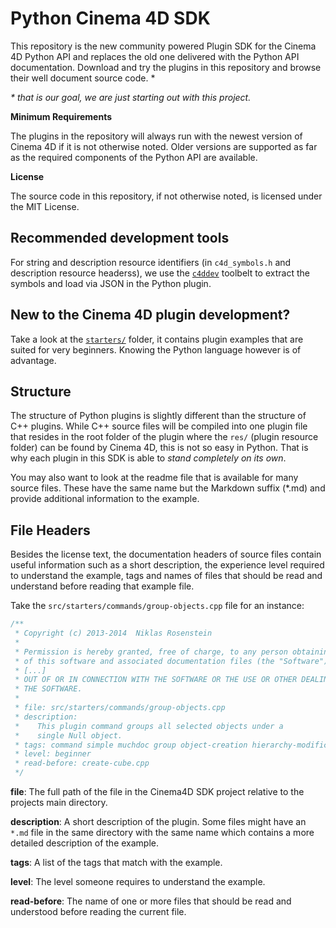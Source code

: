# Python Cinema 4D SDK

This repository is the new community powered Plugin SDK for the Cinema
4D Python API and replaces the old one delivered with the Python API
documentation. Download and try the plugins in this repository and
browse their well document source code. \*

_\* that is our goal, we are just starting out with this project._

__Minimum Requirements__

The plugins in the repository will always run with the newest version
of Cinema 4D if it is not otherwise noted. Older versions are supported
as far as the required components of the Python API are available.

__License__

The source code in this repository, if not otherwise noted, is licensed
under the MIT License.

## Recommended development tools

For string and description resource identifiers (in `c4d_symbols.h` and
description resource headerss), we use the [`c4ddev`][c4ddev] toolbelt
to extract the symbols and load via JSON in the Python plugin.

  [c4ddev]: https://github.com/nr-tools/c4ddev

## New to the Cinema 4D plugin development?

Take a look at the [`starters/`](starters/) folder, it contains plugin
examples that are suited for very beginners. Knowing the Python language
however is of advantage.

## Structure

The structure of Python plugins is slightly different than the
structure of C++ plugins. While C++ source files will be compiled into
one plugin file that resides in the root folder of the plugin where
the `res/` (plugin resource folder) can be found by Cinema 4D, this
is not so easy in Python. That is why each plugin in this SDK is able
to *stand completely on its own*.

You may also want to look at the readme file that is available for many
source files. These have the same name but the Markdown suffix (*.md) and
provide additional information to the example.

## File Headers

Besides the license text, the documentation headers of source files
contain useful information such as a short description, the experience
level required to understand the example, tags and names of files that
should be read and understand before reading that example file.

Take the `src/starters/commands/group-objects.cpp` file for an instance:

```cpp
/**
 * Copyright (c) 2013-2014  Niklas Rosenstein
 *
 * Permission is hereby granted, free of charge, to any person obtaining a copy
 * of this software and associated documentation files (the "Software"), to deal
 * [...]
 * OUT OF OR IN CONNECTION WITH THE SOFTWARE OR THE USE OR OTHER DEALINGS IN
 * THE SOFTWARE.
 *
 * file: src/starters/commands/group-objects.cpp
 * description:
 *    This plugin command groups all selected objects under a
 *    single Null object.
 * tags: command simple muchdoc group object-creation hierarchy-modifications
 * level: beginner
 * read-before: create-cube.cpp
 */
```

__file__: The full path of the file in the Cinema4D SDK project relative
to the projects main directory.

__description__: A short description of the plugin. Some files might have
an `*.md` file in the same directory with the same name which contains a
more detailed description of the example.

__tags__: A list of the tags that match with the example.

__level__: The level someone requires to understand the example.

__read-before__: The name of one or more files that should be read and
understood before reading the current file.



